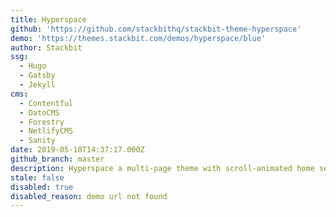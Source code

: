 ```yaml
---
title: Hyperspace
github: 'https://github.com/stackbithq/stackbit-theme-hyperspace'
demo: 'https://themes.stackbit.com/demos/hyperspace/blue'
author: Stackbit
ssg:
  - Hugo
  - Gatsby
  - Jekyll
cms:
  - Contentful
  - DatoCMS
  - Forestry
  - NetlifyCMS
  - Sanity
date: 2019-05-10T14:37:17.000Z
github_branch: master
description: Hyperspace a multi-page theme with scroll-animated home sections for Stackbit
stale: false
disabled: true
disabled_reason: demo url not found
---
```

